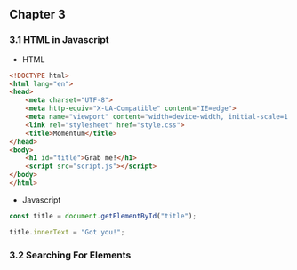 ## Chapter 3
### 3.1 HTML in Javascript
- HTML
```html
<!DOCTYPE html>
<html lang="en">
<head>
    <meta charset="UTF-8">
    <meta http-equiv="X-UA-Compatible" content="IE=edge">
    <meta name="viewport" content="width=device-width, initial-scale=1.0">
    <link rel="stylesheet" href="style.css">
    <title>Momentum</title>
</head>
<body>
    <h1 id="title">Grab me!</h1>
    <script src="script.js"></script>
</body>
</html>
```

- Javascript
```js
const title = document.getElementById("title");

title.innerText = "Got you!";
```

### 3.2 Searching For Elements